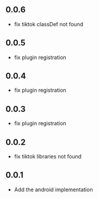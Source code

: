 ## 0.0.6
* fix tiktok classDef not found

## 0.0.5
* fix plugin registration

## 0.0.4
* fix plugin registration

## 0.0.3
* fix plugin registration

## 0.0.2
* fix tiktok libraries not found

## 0.0.1

* Add the android implementation
